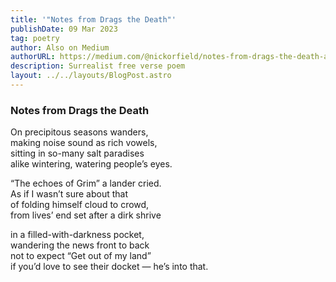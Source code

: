 ```yaml
---
title: '"Notes from Drags the Death"'
publishDate: 09 Mar 2023
tag: poetry
author: Also on Medium
authorURL: https://medium.com/@nickorfield/notes-from-drags-the-death-acdfff36986
description: Surrealist free verse poem
layout: ../../layouts/BlogPost.astro
---
```

### **Notes from Drags the Death**

On precipitous seasons wanders,\
making noise sound as rich vowels,\
sitting in so-many salt paradises\
alike wintering, watering people’s eyes.

“The echoes of Grim” a lander cried.\
As if I wasn’t sure about that\
of folding himself cloud to crowd,\
from lives’ end set after a dirk shrive

in a filled-with-darkness pocket,\
wandering the news front to back\
not to expect “Get out of my land”\
if you’d love to see their docket — he’s into that.